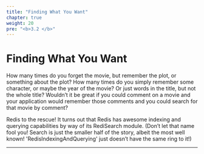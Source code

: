 ```yaml
---
title: "Finding What You Want"
chapter: true
weight: 20
pre: "<b>3.2 </b>"
---
```

# Finding What You Want
How many times do you forget the movie, but remember the plot, or something about the plot? How many times do you simply remember some character, or maybe the year of the movie? Or just words in the title, but not the whole title? Wouldn’t it be great if you could comment on a movie and your application would remember those comments and you could search for that movie by comment?

Redis to the rescue! It turns out that Redis has awesome indexing and querying capabilities by way of its RediSearch module. (Don’t let that name fool you! Search is just the smaller half of the story, albeit the most well known! 'RedisIndexingAndQuerying' just doesn’t have the same ring to it!)


----------
[redisearch]: https://oss.redislabs.com/redisearch/
